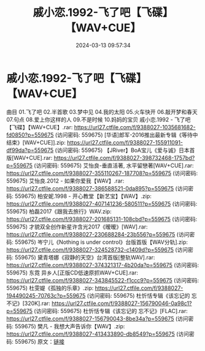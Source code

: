 ﻿---
title: 戚小恋.1992-飞了吧【飞碟】【WAV+CUE】
date: 2024-03-13 09:57:34
categories: WAV车载音乐、镜像
tags: 华语中文
---
# 戚小恋.1992-飞了吧【飞碟】【WAV+CUE】

曲目
01.飞了吧
02.半首歌
03.梦中见
04.我的太阳
05.火车快开
06.敲开梦和春天
07.句点
08.爱上你这样的人
09.不是时候
10.妈妈的宝贝
戚小恋.1992 - 飞了吧【飞碟】【WAV+CUE】.rar: https://url27.ctfile.com/f/9388027-1035681682-fd0850?p=559675
(访问密码: 559675)
[华语]郎军-2016推出最新专辑《等待中结束》[WAV+CUE]].zip: https://url27.ctfile.com/f/9388027-155911091-df99da?p=559675
(访问密码: 559675)
【JRiver】BoA宝儿《爱与诚》日本首版[WAV+CUE].rar: https://url27.ctfile.com/f/9388027-398732468-1757bd?p=559675
(访问密码: 559675)
艾怡良-垂直活著, 水平留戀著[WAV+CUE].rar: https://url27.ctfile.com/f/9388027-355110267-187708?p=559675
(访问密码: 559675)
艾怡良.2012 - 如果你爱我【WAV】.rar: https://url27.ctfile.com/f/9388027-386588521-0da895?p=559675
(访问密码: 559675)
柏安妮.1998 - 开心教堂【新艺宝】【WAV】.zip: https://url27.ctfile.com/f/9388027-407141236-580511?p=559675
(访问密码: 559675)
柏磊2017《跟我去旅行》WAV.zip: https://url27.ctfile.com/f/9388027-201685131-108cbd?p=559675
(访问密码: 559675)
才貌双全创作新星许含光2017《暧暧》[WAV].rar: https://url27.ctfile.com/f/9388027-230688284-23b556?p=559675
(访问密码: 559675)
岑宁儿《Nothing is under control》台版首版【WAV分轨].zip: https://url27.ctfile.com/f/9388027-324528732-c1409d?p=559675
(访问密码: 559675)
黛青塔娜《寂静的天空》台湾首版[整轨WAV].rar: https://url27.ctfile.com/f/9388027-374321317-4b20da?p=559675
(访问密码: 559675)
东霓 异乡人[正版CD低速原抓WAV+CUE].rar: https://url27.ctfile.com/f/9388027-343845522-f1ccc9?p=559675
(访问密码: 559675)
杜雯媞《孤独的乐章》.zip: https://url27.ctfile.com/f/9388027-194490245-70763c?p=559675
(访问密码: 559675)
杜忻恬专辑《该忘记的 忘不记》[320K].rar: https://url27.ctfile.com/f/9388027-156790046-0a98c1?p=559675
(访问密码: 559675)
杜忻恬专辑《该忘记的 忘不记》[FLAC].rar: https://url27.ctfile.com/f/9388027-156790043-8be34a?p=559675
(访问密码: 559675)
樊凡 - 我想大声告诉你【WAV】.zip: https://url27.ctfile.com/f/9388027-413433890-db8549?p=559675
(访问密码: 559675)
原文：[链接](https://blog.sina.com.cn/s/blog_1647c7e76010314op.html)